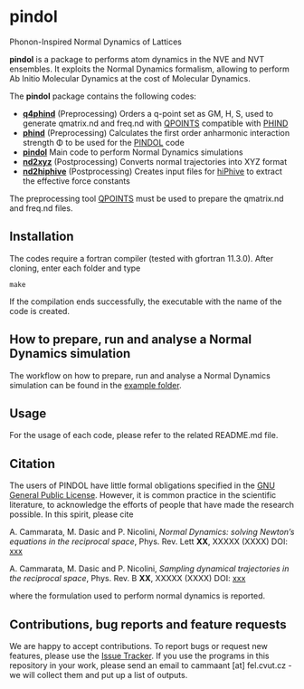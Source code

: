 # pindol
Phonon-Inspired Normal Dynamics of Lattices

**pindol** is a package to performs atom dynamics in the NVE and NVT ensembles. It exploits the Normal Dynamics formalism, allowing to perform Ab Initio Molecular Dynamics at the cost of Molecular Dynamics.

The **pindol** package contains the following codes:

- [**q4phind**](https://github.com/acammarat/pindol/tree/main/q4phind) (Preprocessing) Orders a q-point set as GM, H, S, used to generate qmatrix.nd and freq.nd with [QPOINTS](https://github.com/acammarat/phtools/tree/main/qpoints) compatible with [PHIND](https://github.com/acammarat/pindol/tree/main/phind)
- [**phind**](https://github.com/acammarat/pindol/tree/main/phind) (Preprocessing) Calculates the first order anharmonic interaction strength &Phi; to be used for the [PINDOL](https://github.com/acammarat/pindol/tree/main/pindol) code
- [**pindol**](https://github.com/acammarat/pindol/tree/main/pindol) Main code to perform Normal Dynamics simulations
- [**nd2xyz**](https://github.com/acammarat/pindol/tree/main/nd2xyz) (Postprocessing) Converts normal trajectories into XYZ format
- [**nd2hiphive**](https://github.com/acammarat/pindol/tree/main/nd2hiphive) (Postprocessing) Creates input files for [hiPhive](https://hiphive.materialsmodeling.org/) to extract the effective force constants

The preprocessing tool [QPOINTS](https://github.com/acammarat/phtools/tree/main/qpoints) must be used to prepare the qmatrix.nd and freq.nd files.

## Installation

The codes require a fortran compiler (tested with gfortran 11.3.0). After cloning, enter each folder and type

`make`

If the compilation ends successfully, the executable with the name of the code is created.

## How to prepare, run and analyse a Normal Dynamics simulation

The workflow on how to prepare, run and analyse a Normal Dynamics simulation can be found in the [example folder](https://github.com/acammarat/pindol/tree/main/examples).

## Usage

For the usage of each code, please refer to the related README.md file.

## Citation

The users of PINDOL have little formal obligations specified in the [GNU General Public License](http://www.gnu.org/copyleft/gpl.txt).
However, it is common practice in the scientific literature, to acknowledge the efforts of people that have made the research possible.
In this spirit, please cite

A. Cammarata, M. Dasic and P. Nicolini, *Normal Dynamics: solving Newton’s equations in the reciprocal space*, Phys. Rev. Lett **XX**, XXXXX (XXXX) DOI: [xxx](https://doi.org/10.1103/xxx)

A. Cammarata, M. Dasic and P. Nicolini, *Sampling dynamical trajectories in the reciprocal space*, Phys. Rev. B **XX**, XXXXX (XXXX) DOI: [xxx](https://doi.org/10.1103/xxx)

where the formulation used to perform normal dynamics is reported.

## Contributions, bug reports and feature requests

We are happy to accept contributions. To report bugs or request new features, please use the [Issue Tracker](https://github.com/acammarat/pindol/issues). If you use the programs in this repository in your work, please send an email to cammaant [at] fel.cvut.cz - we will collect them and put up a list of outputs.
